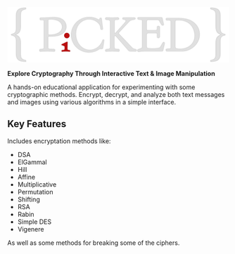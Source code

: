 ![PiCKED](name.png)

**Explore Cryptography Through Interactive Text & Image Manipulation**

A hands-on educational application for experimenting with some cryptographic methods. Encrypt, decrypt, and analyze both text messages and images using various algorithms in a simple interface.

## Key Features  
Includes encryptation methods like:
 - DSA
 - ElGammal
 - Hill
 - Affine
 - Multiplicative
 - Permutation
 - Shifting
 - RSA
 - Rabin
 - Simple DES
 - Vigenere

As well as some methods for breaking some of the ciphers.
